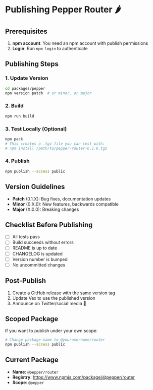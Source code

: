 # Publishing Pepper Router 🌶️

## Prerequisites

1. **npm account**: You need an npm account with publish permissions
2. **Login**: Run `npm login` to authenticate

## Publishing Steps

### 1. Update Version

```bash
cd packages/pepper
npm version patch  # or minor, or major
```

### 2. Build

```bash
npm run build
```

### 3. Test Locally (Optional)

```bash
npm pack
# This creates a .tgz file you can test with:
# npm install /path/to/pepper-router-0.1.0.tgz
```

### 4. Publish

```bash
npm publish --access public
```

## Version Guidelines

- **Patch** (0.1.X): Bug fixes, documentation updates
- **Minor** (0.X.0): New features, backwards compatible
- **Major** (X.0.0): Breaking changes

## Checklist Before Publishing

- [ ] All tests pass
- [ ] Build succeeds without errors
- [ ] README is up to date
- [ ] CHANGELOG is updated
- [ ] Version number is bumped
- [ ] No uncommitted changes

## Post-Publish

1. Create a GitHub release with the same version tag
2. Update Vex to use the published version
3. Announce on Twitter/social media 🎉

## Scoped Package

If you want to publish under your own scope:

```bash
# Change package name to @yourusername/router
npm publish --access public
```

## Current Package

- **Name**: `@pepper/router`
- **Registry**: https://www.npmjs.com/package/@pepper/router
- **Scope**: `@pepper`
